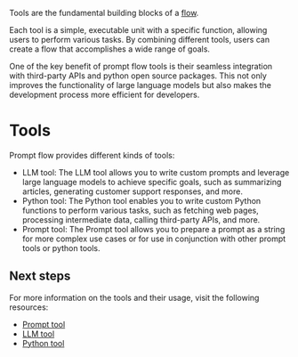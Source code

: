 Tools are the fundamental building blocks of a [flow](./concept-flows.md).

Each tool is a simple, executable unit with a specific function, allowing users to perform various tasks.
By combining different tools, users can create a flow that accomplishes a wide range of goals.

One of the key benefit of prompt flow tools is their seamless integration with third-party APIs and python open source packages.
This not only improves the functionality of large language models but also makes the development process more efficient for developers. 

# Tools

Prompt flow provides different kinds of tools:
- LLM tool: The LLM tool allows you to write custom prompts and leverage large language models to achieve specific goals, such as summarizing articles, generating customer support responses, and more.
- Python tool: The Python tool enables you to write custom Python functions to perform various tasks, such as fetching web pages, processing intermediate data, calling third-party APIs, and more.
- Prompt tool: The Prompt tool allows you to prepare a prompt as a string for more complex use cases or for use in conjunction with other prompt tools or python tools.


## Next steps

For more information on the tools and their usage, visit the following resources:

- [Prompt tool](../tools-reference/prompt-tool.md)
- [LLM tool](../tools-reference/llm-tool.md)
- [Python tool](../tools-reference/python-tool.md)
